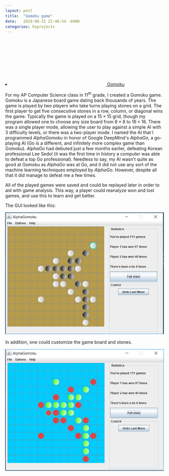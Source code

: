 ```yaml
---
layout: post
title:  "Gomoku game"
date:   2019-08-31 22:46:54 -0400
categories: hsprojects
---
```


<li><a href="https://github.com/{{ site.github_username| cgi_escape | escape 
}}/Gomoku"><svg class="svg-icon"><use xlink:href="{{ 
'/assets/minima-social-icons.svg#github' | relative_url }}"></use></svg> <span 
class="username">Gomoku</span></a></li>




For my AP Computer Science class in 11$^{th}$ grade, I created a Gomoku game. Gomoku is a Japanese board game dating back thousands of years. The game is played by two players who take turns playing 
stones on a grid. The first 
player to get five consecutive stones in a row, column, or diagonal wins the game. Typically the game is played on a $15\times 15$ grid, though my program allowed one to choose any size board from 
$8\times 8$ to $16\times 16$. There was a single player 
mode, allowing the user to play against a simple AI with 3 difficulty levels, or there was a two-player mode. I named the AI that I programmed <em>AlphaGomoku</em> in honor of Google DeepMind's 
<em>AlphaGo</em>, a 
go-playing AI (Go is a different, and infinitely more complex game than Gomoku). <em>AlphaGo</em> had 
debuted just a few months earlier, defeating Korean professional Lee Sedol (it was the first time in history a computer was able to defeat a top Go professional). Needless to say, my AI wasn't quite as 
good at Gomoku as <em>AlphaGo</em> was at Go, and it did not use any sort of the machine learning techniques employed by <em>AlphaGo</em>. However, despite all that it did manage to defeat me a few 
times.

All of the played games were saved and could be replayed later in order to aid with game 
analysis. This way, a player could reanalyze won and lost games, and use this to learn and get better. 

The GUI looked like this:

<!--- <a href="" target="_blank"><img src="/assets/images/graphing-calculator.PNG" /></a> --->

<img src="/assets/images/gomoku.PNG" />

In addition, one could customize the game board and stones.

<img src="/assets/images/gomoku-color.PNG" />
